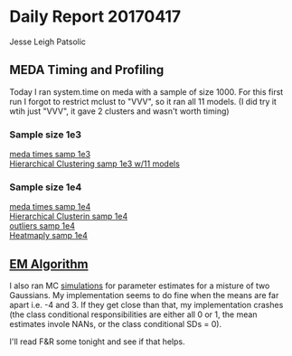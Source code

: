 # Daily Report 20170417
Jesse Leigh Patsolic  



## MEDA Timing and Profiling
Today I ran system.time on meda with a sample of size 1000.  For this
first run I forgot to restrict mclust to "VVV", so it ran all 
11 models.  (I did try it wtih just "VVV", it gave 2 
clusters and wasn't worth timing)


### Sample size 1e3

[meda times samp 1e3](./meda_timetest_samp1e3.txt)  
[Hierarchical Clustering samp 1e3 w/11 models](./hmcTreeVVV1e3_Rprof.txt)  


### Sample size 1e4
[meda times samp 1e4](./meda_timetest_samp1e4.txt)  
[Hierarchical Clusterin samp 1e4](./hmcTreeVVV1e4_Rprof.txt)  
[outliers samp 1e4](./outliers_Rprof_1e4.txt)  
[Heatmaply samp 1e4](./heatmaply_Rprof_1e4.txt) 


## [EM Algorithm](./em1.html)

I also ran MC [simulations](./em1.html)
for parameter estimates for a misture of two
Gaussians.  My implementation seems to do fine when the means are far
apart i.e. -4 and 3.  If they get close than that, my implementation
crashes (the class conditional responsibilities are either all 0 or 1,
the mean estimates invole NANs, or the class conditional SDs = 0).

I'll read F&R some tonight and see if that helps. 




